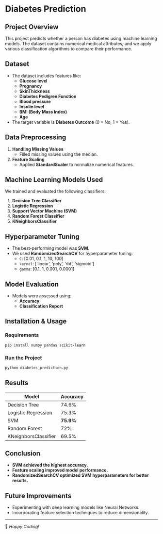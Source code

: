 # Diabetes Prediction

## Project Overview
This project predicts whether a person has diabetes using machine learning models. The dataset contains numerical medical attributes, and we apply various classification algorithms to compare their performance.

## Dataset
- The dataset includes features like:
  - **Glucose level**
  - **Pregnancy**
  - **SkinThickness**
  - **Diabetes Pedigree Function**
  - **Blood pressure**
  - **Insulin level**
  - **BMI (Body Mass Index)**
  - **Age**
- The target variable is **Diabetes Outcome** (0 = No, 1 = Yes).

## Data Preprocessing
1. **Handling Missing Values**
   - Filled missing values using the median.
2. **Feature Scaling**
   - Applied **StandardScaler** to normalize numerical features.

## Machine Learning Models Used
We trained and evaluated the following classifiers:
1. **Decision Tree Classifier**
2. **Logistic Regression**
3. **Support Vector Machine (SVM)**
4. **Random Forest Classifier**
5. **KNeighborsClassifier**

## Hyperparameter Tuning
- The best-performing model was **SVM**.
- We used **RandomizedSearchCV** for hyperparameter tuning:
  - `C`: [0.01, 0.1, 1, 10, 100]
  - `kernel`: [‘linear’, ‘poly’, ‘rbf’, ‘sigmoid’]
  - `gamma`: [0.1, 1, 0.001, 0.0001]

## Model Evaluation
- Models were assessed using:
  - **Accuracy**
  - **Classification Report**

## Installation & Usage
### Requirements
```bash
pip install numpy pandas scikit-learn
```

### Run the Project
```bash
python diabetes_prediction.py
```

## Results
| Model                  | Accuracy |
|------------------------|----------|
| Decision Tree          | 74.6%    |
| Logistic Regression    | 75.3%    |
| SVM                    | **75.9%**  |
| Random Forest         | 72%    |
| KNeighborsClassifier   | 69.5%    |

## Conclusion
- **SVM achieved the highest accuracy.**
- **Feature scaling improved model performance.**
- **RandomizedSearchCV optimized SVM hyperparameters for better results.**

## Future Improvements
- Experimenting with deep learning models like Neural Networks.
- Incorporating feature selection techniques to reduce dimensionality.

---
🚀 *Happy Coding!*
